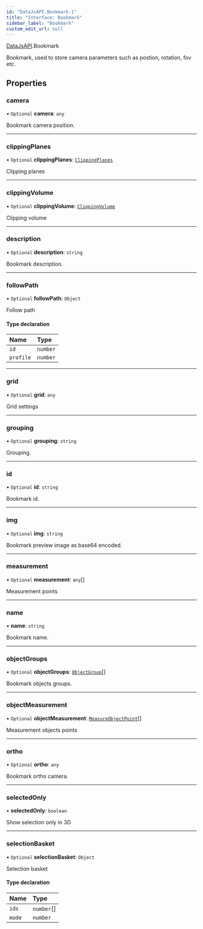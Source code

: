 ```yaml
---
id: "DataJsAPI.Bookmark-1"
title: "Interface: Bookmark"
sidebar_label: "Bookmark"
custom_edit_url: null
---
```


[DataJsAPI](../namespaces/DataJsAPI.md).Bookmark

Bookmark, used to store camera parameters such as postion, rotation, fov etc.

## Properties

### camera

• `Optional` **camera**: `any`

Bookmark camera position.

___

### clippingPlanes

• `Optional` **clippingPlanes**: [`ClippingPlanes`](DataJsAPI.Bookmark.ClippingPlanes.md)

Clipping planes

___

### clippingVolume

• `Optional` **clippingVolume**: [`ClippingVolume`](DataJsAPI.Bookmark.ClippingVolume.md)

Clipping volume

___

### description

• `Optional` **description**: `string`

Bookmark description.

___

### followPath

• `Optional` **followPath**: `Object`

Follow path

#### Type declaration

| Name | Type |
| :------ | :------ |
| `id` | `number` |
| `profile` | `number` |

___

### grid

• `Optional` **grid**: `any`

Grid settings

___

### grouping

• `Optional` **grouping**: `string`

Grouping.

___

### id

• `Optional` **id**: `string`

Bookmark id.

___

### img

• `Optional` **img**: `string`

Bookmark preview image as base64 encoded.

___

### measurement

• `Optional` **measurement**: `any`[]

Measurement points

___

### name

• **name**: `string`

Bookmark name.

___

### objectGroups

• `Optional` **objectGroups**: [`ObjectGroup`](DataJsAPI.Bookmark.ObjectGroup.md)[]

Bookmark objects groups.

___

### objectMeasurement

• `Optional` **objectMeasurement**: [`MeasureObjectPoint`](DataJsAPI.MeasureObjectPoint.md)[]

Measurement objects points

___

### ortho

• `Optional` **ortho**: `any`

Bookmark ortho camera.

___

### selectedOnly

• **selectedOnly**: `boolean`

Show selection only in 3D

___

### selectionBasket

• `Optional` **selectionBasket**: `Object`

Selection basket

#### Type declaration

| Name | Type |
| :------ | :------ |
| `ids` | `number`[] |
| `mode` | `number` |
